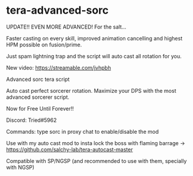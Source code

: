 # tera-advanced-sorc
UPDATE!! EVEN MORE ADVANCED! For the salt...

Faster casting on every skill, improved animation cancelling and highest HPM possible on fusion/prime.

Just spam lightning trap and the script will auto cast all rotation for you.

New video:
https://streamable.com/jvhpbh

Advanced sorc tera script

Auto cast perfect sorcerer rotation. Maximize your DPS with the most advanced sorcerer script.

Now for Free Until Forever!!

Discord: Tried#5962

Commands: type sorc in proxy chat to enable/disable the mod

Use with my auto cast mod to insta lock the boss with flaming barrage -> https://github.com/salchy-lab/tera-autocast-master

Compatible with SP/NGSP (and recommended to use with them, specially with NGSP)
